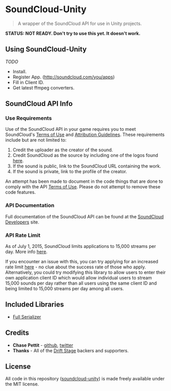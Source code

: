 # SoundCloud-Unity
> A wrapper of the SoundCloud API for use in Unity projects.

**STATUS: NOT READY. Don't try to use this yet. It doesn't work.**

## Using SoundCloud-Unity

*TODO*

* Install.
* Register App. (http://soundcloud.com/you/apps)
* Fill in Client ID.
* Get latest ffmpeg converters.

## SoundCloud API Info
### Use Requirements
Use of the SoundCloud API in your game requires you to meet SoundCloud's [Terms of Use][] and [Attribution Guidelines][]. These requirements include but are not limited to:

1. Credit the uploader as the creator of the sound.
1. Credit SoundCloud as the source by including one of the logos found [here][Attribution Guidelines].
1. If the sound is public, link to the SoundCloud URL containing the work.
1. If the sound is private, link to the profile of the creator.

An attempt has been made to document in the code things that are done to comply with the API [Terms of Use][]. Please do not attempt to remove these code features.

### API Documentation
Full documentation of the SoundCloud API can be found at the [SoundCloud Developers][] site.

### API Rate Limit
As of July 1, 2015, SoundCloud limits applications to 15,000 streams per day. More info [here][Rate Limit Announcement].

If you encounter an issue with this, you can try applying for an increased rate limit [here][High Volume App] - no clue about the success rate of those who apply. Alternatively, you could try modifying this library to allow users to enter their own application client ID which would allow individual users to stream 15,000 sounds per day rather than all users using the same client ID and being limited to 15,000 streams per day among all users.

## Included Libraries
* [Full Serializer](https://github.com/jacobdufault/fullserializer)

## Credits
* **Chase Pettit** - [github](https://github.com/Chaser324), [twitter](http://twitter.com/chasepettit)
* **Thanks** - All of the [Drift Stage][] backers and supporters.

## License
All code in this repository ([soundcloud-unity](https://github.com/Chaser324/soundcloud-unity)) is made freely available under the MIT license.

[Terms of Use]: https://developers.soundcloud.com/docs/api/terms-of-use
[Attribution Guidelines]: https://developers.soundcloud.com/docs/api/buttons-logos
[SoundCloud Developers]: https://developers.soundcloud.com/
[Rate Limit Announcement]: https://developers.soundcloud.com/blog/limits
[High Volume App]: https://docs.google.com/forms/d/16Vs0Ikv2HqH8UJPGmX5kF2Wy4Rx_qMpgDrL39ACJKyE/viewform
[Drift Stage]: http://www.driftstagegame.com/